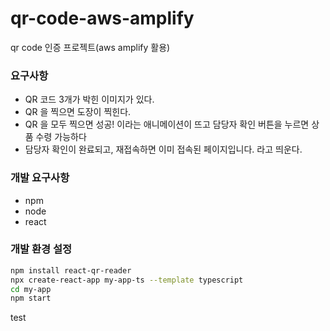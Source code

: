 # qr-code-aws-amplify
qr code 인증 프로젝트(aws amplify 활용)

### 요구사항

- QR 코드 3개가 박힌 이미지가 있다.
- QR 을 찍으면 도장이 찍힌다.
- QR 을 모두 찍으면 성공! 이라는 애니메이션이 뜨고 담당자 확인 버튼을 누르면 상품 수령 가능하다
- 담당자 확인이 완료되고, 재접속하면 이미 접속된 페이지입니다. 라고 띄운다.


### 개발 요구사항

- npm
- node
- react


### 개발 환경 설정

```sh
npm install react-qr-reader
npx create-react-app my-app-ts --template typescript
cd my-app
npm start
```

test
